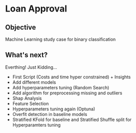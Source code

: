 # Loan Approval

## Objective

Machine Learning study case for binary classification

## What's next?

Everthing! Just Kidding...

- First Script (Costs and time hyper constrained) + Insights
- Add different models 
- Add hyperparameters tuning (Random Search)
- Add algorithm for preprocessing missing and outliers
- Shap Analysis
- Feature Selection
- Hyperparameters tuning again (Optuna)
- Overfit detection in baseline models
- Stratified KFold for baseline and Stratified Shuffle split for Hyperparamters tuning

